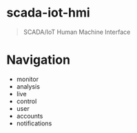 # scada-iot-hmi
> SCADA/IoT Human Machine Interface

# Navigation
* monitor
* analysis
* live
* control
* user
* accounts
* notifications
